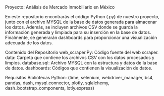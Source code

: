 Proyecto: Análisis de Mercado Inmobiliario en México

En este repositorio encontrarás el código Python (.py) de nuestro proyecto, junto con el archivo MYSQL de la base de datos generada para almacenar los datos. Además, se incluyen archivos CSV donde se guarda la información generada y limpiada para su inserción en la base de datos. Finalmente, se generarán dashboards para proporcionar una visualización adecuada de los datos.

Contenido del Repositorio
web_scraper.Py: Código fuente del web scraper.
data: Carpeta que contiene los archivos CSV con los datos procesados y limpios.
database.sql: Archivo MYSQL con la estructura y datos de la base de datos.
dashboards: Códigos que contienen  la visualización de datos.

Requisitos
Bibliotecas Python: (time, selenium, webdriver_manager, bs4, pandas, dash, mysql.connector, plotly, sqlalchemy, dash_bootstrap_components, lotly.express)
